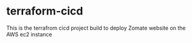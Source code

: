 # terraform-cicd
This is the terrafrom cicd project build to deploy Zomate website on the AWS ec2 instance
